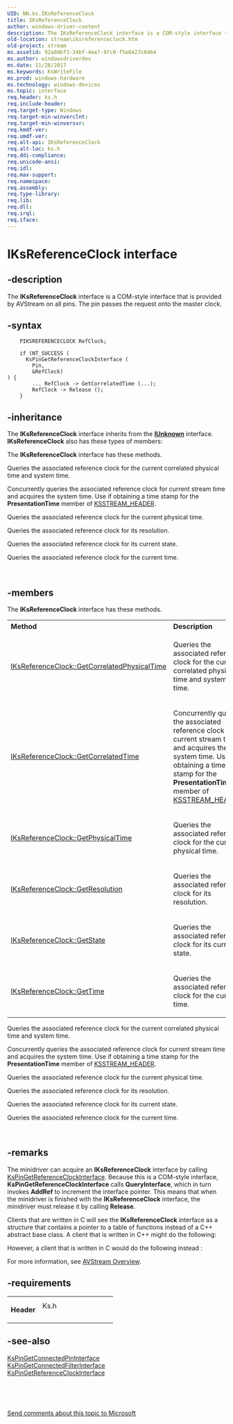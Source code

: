 ```yaml
---
UID: NN.ks.IKsReferenceClock
title: IKsReferenceClock
author: windows-driver-content
description: The IKsReferenceClock interface is a COM-style interface that is provided by AVStream on all pins. The pin passes the request onto the master clock.
old-location: stream\iksreferenceclock.htm
old-project: stream
ms.assetid: 92a84bf3-34bf-4ee7-97c0-f5e6427c0464
ms.author: windowsdriverdev
ms.date: 11/28/2017
ms.keywords: KsWriteFile
ms.prod: windows-hardware
ms.technology: windows-devices
ms.topic: interface
req.header: ks.h
req.include-header: 
req.target-type: Windows
req.target-min-winverclnt: 
req.target-min-winversvr: 
req.kmdf-ver: 
req.umdf-ver: 
req.alt-api: IKsReferenceClock
req.alt-loc: ks.h
req.ddi-compliance: 
req.unicode-ansi: 
req.idl: 
req.max-support: 
req.namespace: 
req.assembly: 
req.type-library: 
req.lib: 
req.dll: 
req.irql: 
req.iface: 
---
```


# IKsReferenceClock interface



## -description
<p>The <b>IKsReferenceClock</b> interface is a COM-style interface that is provided by AVStream on all pins. The pin passes the request onto the master clock.</p>


## -syntax

````
    PIKSREFERENCECLOCK RefClock;

    if (NT_SUCCESS (
      KsPinGetReferenceClockInterface (
        Pin,
        &RefClock)
) {
        ... RefClock -> GetCorrelatedTime (...);
        RefClock -> Release ();
    }
````


## -inheritance
<p>The <b xmlns:loc="http://microsoft.com/wdcml/l10n">IKsReferenceClock</b> interface inherits from the <a href="com.iunknown" xmlns:loc="http://microsoft.com/wdcml/l10n"><b>IUnknown</b></a> interface. <b>IKsReferenceClock</b> also has these types of members:</p>

<p>The <b>IKsReferenceClock</b> interface has these methods.</p>

<p>Queries the associated reference clock for the current correlated physical time and system time.</p>

<p>Concurrently queries the associated reference clock for current stream time and acquires the system time. Use if obtaining a time stamp for the <b>PresentationTime</b> member of <a href="stream.ksstream_header">KSSTREAM_HEADER</a>.</p>

<p>Queries the associated reference clock for the current physical time.</p>

<p>Queries the associated reference clock for its resolution.</p>

<p>Queries the associated reference clock for its current state.</p>

<p>Queries the associated reference clock for the current time.</p>

<p> </p>

## -members
<p>The <b>IKsReferenceClock</b> interface has these methods.</p><table class="members" id="memberListMethods">
<tr>
<th align="left" width="37%">Method</th>
<th align="left" width="63%">Description</th>
</tr>
<tr data="declared;">
<td align="left" width="37%">
<a href="stream.iksreferenceclock_getcorrelatedphysicaltime">IKsReferenceClock::GetCorrelatedPhysicalTime</a>
</td>
<td align="left" width="63%">
<p>Queries the associated reference clock for the current correlated physical time and system time.</p>
</td>
</tr>
<tr data="declared;">
<td align="left" width="37%">
<a href="stream.iksreferenceclock_getcorrelatedtime">IKsReferenceClock::GetCorrelatedTime</a>
</td>
<td align="left" width="63%">
<p>Concurrently queries the associated reference clock for current stream time and acquires the system time. Use if obtaining a time stamp for the <b>PresentationTime</b> member of <a href="stream.ksstream_header">KSSTREAM_HEADER</a>.</p>
</td>
</tr>
<tr data="declared;">
<td align="left" width="37%">
<a href="stream.iksreferenceclock_getphysicaltime">IKsReferenceClock::GetPhysicalTime</a>
</td>
<td align="left" width="63%">
<p>Queries the associated reference clock for the current physical time.</p>
</td>
</tr>
<tr data="declared;">
<td align="left" width="37%">
<a href="stream.iksreferenceclock_getresolution">IKsReferenceClock::GetResolution</a>
</td>
<td align="left" width="63%">
<p>Queries the associated reference clock for its resolution.</p>
</td>
</tr>
<tr data="declared;">
<td align="left" width="37%">
<a href="stream.iksreferenceclock_getstate">IKsReferenceClock::GetState</a>
</td>
<td align="left" width="63%">
<p>Queries the associated reference clock for its current state.</p>
</td>
</tr>
<tr data="declared;">
<td align="left" width="37%">
<a href="stream.iksreferenceclock_gettime">IKsReferenceClock::GetTime</a>
</td>
<td align="left" width="63%">
<p>Queries the associated reference clock for the current time.</p>
</td>
</tr>
</table><p>Queries the associated reference clock for the current correlated physical time and system time.</p>

<p>Concurrently queries the associated reference clock for current stream time and acquires the system time. Use if obtaining a time stamp for the <b>PresentationTime</b> member of <a href="stream.ksstream_header">KSSTREAM_HEADER</a>.</p>

<p>Queries the associated reference clock for the current physical time.</p>

<p>Queries the associated reference clock for its resolution.</p>

<p>Queries the associated reference clock for its current state.</p>

<p>Queries the associated reference clock for the current time.</p>

<p> </p>

## -remarks
<p>The minidriver can acquire an <b>IKsReferenceClock</b> interface by calling <a href="..\ks\nf-ks-kspingetreferenceclockinterface.md">KsPinGetReferenceClockInterface</a>. Because this is a COM-style interface, <b>KsPinGetReferenceClockInterface</b> calls <b>QueryInterface</b>, which in turn invokes <b>AddRef</b> to increment the interface pointer. This means that when the minidriver is finished with the <b>IKsReferenceClock</b> interface, the minidriver must release it by calling <b>Release</b>.</p>

<p>Clients that are written in C will see the <b>IKsReferenceClock</b> interface as a structure that contains a pointer to a table of functions instead of a C++ abstract base class. A client that is written in C++ might do the following:</p>

<p>However, a client that is written in C would do the following instead :</p>

<p>For more information, see <a href="NULL">AVStream Overview</a>.</p>

## -requirements
<table>
<tr>
<th width="30%">
<p>Header</p>
</th>
<td width="70%">
<dl>
<dt>Ks.h</dt>
</dl>
</td>
</tr>
</table>

## -see-also
<dl>
<dt>
<a href="..\ks\nf-ks-kspingetconnectedpininterface.md">KsPinGetConnectedPinInterface</a>
</dt>
<dt>
<a href="..\ks\nf-ks-kspingetconnectedfilterinterface.md">KsPinGetConnectedFilterInterface</a>
</dt>
<dt>
<a href="..\ks\nf-ks-kspingetreferenceclockinterface.md">KsPinGetReferenceClockInterface</a>
</dt>
</dl>
<p> </p>
<p> </p>
<p><a href="mailto:wsddocfb@microsoft.com?subject=Documentation%20feedback [stream\stream]:%20IKsReferenceClock interface%20 RELEASE:%20(11/28/2017)&amp;body=%0A%0APRIVACY STATEMENT%0A%0AWe use your feedback to improve the documentation. We don't use your email address for any other purpose, and we'll remove your email address from our system after the issue that you're reporting is fixed. While we're working to fix this issue, we might send you an email message to ask for more info. Later, we might also send you an email message to let you know that we've addressed your feedback.%0A%0AFor more info about Microsoft's privacy policy, see http://privacy.microsoft.com/en-us/default.aspx." title="Send comments about this topic to Microsoft">Send comments about this topic to Microsoft</a></p>
